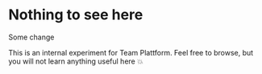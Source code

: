 # Nothing to see here

Some change

This is an internal experiment for Team Plattform.
Feel free to browse, but you will not learn anything useful here :boom:
